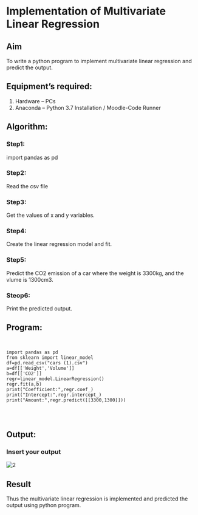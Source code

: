 # Implementation of Multivariate Linear Regression
## Aim
To write a python program to implement multivariate linear regression and predict the output.
## Equipment’s required:
1.	Hardware – PCs
2.	Anaconda – Python 3.7 Installation / Moodle-Code Runner
## Algorithm:
### Step1:
import pandas as pd

### Step2:
Read the csv file

### Step3:
Get the values of x and y variables.

### Step4:
Create the linear regression model and fit.

### Step5:
Predict the CO2 emission of a car where the weight is 3300kg, and the vlume is 1300cm3.

### Steop6:
Print the predicted output.

## Program:
```


import pandas as pd
from sklearn import linear_model
df=pd.read_csv("cars (1).csv")
a=df[['Weight','Volume']]
b=df[['CO2']]
regr=linear_model.LinearRegression()
regr.fit(a,b)
print("Coefficient:",regr.coef_)
print("Intercept:",regr.intercept_)
print("Amount:",regr.predict([[3300,1300]]))




```
## Output:

### Insert your output

![2](https://github.com/25tharunkumar/Multivariate-Linear-Regression/assets/123470785/68aaf939-589b-435d-9491-4b479b9a38c6)


## Result
Thus the multivariate linear regression is implemented and predicted the output using python program.
